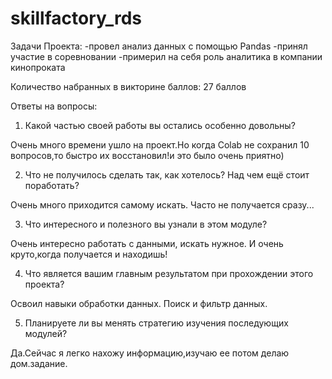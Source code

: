 # skillfactory_rds
Задачи Проекта:
-провел анализ данных с помощью Pandas
-принял участие в соревновании
-примерил на себя роль аналитика в компании кинопроката

Количество набранных в викторине баллов:
27 баллов

Ответы на вопросы:
1. Какой частью своей работы вы остались особенно довольны?

Очень много времени ушло на проект.Но когда Colab не сохранил 10 вопросов,то быстро их восстановил!и это было очень приятно)

2. Что не получилось сделать так, как хотелось? Над чем ещё стоит поработать?

Очень много приходится самому искать. Часто не получается сразу...

3. Что интересного и полезного вы узнали в этом модуле?

Очень интересно работать с данными, искать нужное. И очень круто,когда получается и находишь!

4. Что является вашим главным результатом при прохождении этого проекта?

Освоил навыки обработки данных. Поиск и фильтр данных.

5. Планируете ли вы менять стратегию изучения последующих модулей?

Да.Сейчас я легко нахожу информацию,изучаю ее потом делаю дом.задание.
